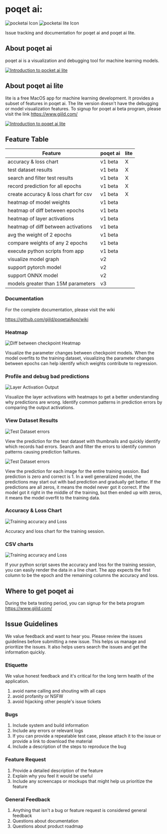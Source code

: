 # poqet ai: 

![pocketai Icon](https://github.com/giild/poqetaiApp/blob/main/images/pocketai_256.png)
![pocketai lite Icon](https://github.com/giild/poqetaiApp/blob/main/images/pocketai-lite_256.png)

Issue tracking and documentation for poqet ai and poqet ai lite.

## About poqet ai
poqet ai is a visualization and debugging tool for machine learning models. 

[![Introduction to pocket ai lite](http://img.youtube.com/vi/8Y_kTPH7iO8/1.jpg)](https://www.youtube.com/watch?v=8Y_kTPH7iO8)

## About poqet ai lite
lite is a free MacOS app for machine learning development. It provides a subset of features in poqet ai. The lite version doesn't have the debugging or model visualization features. To signup for poqet ai beta program, please visit the link https://www.giild.com/

[![Introduction to poqet ai lite](http://img.youtube.com/vi/or2Vwmdg2Uw/1.jpg)](https://www.youtube.com/watch?v=or2Vwmdg2Uw)

## Feature Table

| Feature                              | poqet ai | lite |
|--------------------------------------|----------|------|
| accuracy & loss chart                | v1 beta  | X    |
| test dataset results                 | v1 beta  | X    |
| search and filter test results       | v1 beta  | X    |
| record prediction for all epochs     | v1 beta  | X    |
| create accuracy & loss chart for csv | v1 beta  | X    |
| heatmap of model weights             | v1 beta  |      |
| heatmap of diff between epochs       | v1 beta  |      |
| heatmap of layer activations         | v1 beta  |      |
| heatmap of diff between activations  | v1 beta  |      |
| avg the weight of 2 epochs           | v1 beta  |      |
| compare weights of any 2 epochs      | v1 beta  |      |
| execute python scripts from app      | v1 beta  |      |
| visualize model graph                | v2       |      |
| support pytorch model                | v2       |      |
| support ONNX model                   | v2       |      |
| models greater than 15M parameters   | v3       |      |

### Documentation

For the complete documentation, please visit the wiki

https://github.com/giild/poqetaiApp/wiki

### Heatmap

![Diff between checkpoint Heatmap](./screenshot/diff_heatmap.png)

Visualize the parameter changes between checkpoint models. When the model overfits to the training dataset, visualizing the parameter changes between epochs can help identify which weights contribute to regression.

### Profile and debug bad predictions

![Layer Activation Output](./screenshot/profile_activation_heatmap.png)

Visualize the layer activations with heatmaps to get a better understanding why predictions are wrong. Identify common patterns in prediction errors by comparing the output activations.

### View Dataset Results

![Test Dataset errors](./screenshot/epoch_test_img_report.png)

View the prediction for the test dataset with thumbnails and quickly identify which records had errors. Search and filter the errors to identify common patterns causing prediction failtures.

![Test Dataset errors](./screenshot/train_session_error_report.png)

View the prediction for each image for the entire training session. Bad prediction is zero and correct is 1. In a well generalized model, the predictions may start out with bad prediction and gradually get better. If the predictions are all zeros, it means the model never got it correct. If the model got it right in the middle of the training, but then ended up with zeros, it means the model overfit to the training data.


### Accuracy & Loss Chart

![Training accuracy and Loss](./screenshot/hdf5_model_list.png)

Accuracy and loss chart for the training session.

### CSV charts

![Training accuracy and Loss](./screenshot/csv_charts.png)

If your python script saves the accuracy and loss for the training session, you can easily render the data in a line chart. The app expects the first column to be the epoch and the remaining columns the accuracy and loss.

## Where to get poqet ai
During the beta testing period, you can signup for the beta program https://www.giild.com/

## Issue Guidelines
We value feedback and want to hear you. Please review the issues guidelines before submitting a new issue. This helps us manage and prioritize the issues. It also helps users search the issues and get the information quickly.

### Etiquette

We value honest feedback and it's critical for the long term health of the application. 

1. avoid name calling and shouting with all caps
2. avoid profanity or NSFW
3. avoid hijacking other people's issue tickets

### Bugs

1. Include system and build information
2. Include any errors or relevant logs
3. If you can provide a repeatable test case, please attach it to the issue or provide a link to download the material
4. Include a description of the steps to reproduce the bug

### Feature Request

1. Provide a detailed description of the feature
2. Explain why you feel it would be useful
3. Include any screencaps or mockups that might help us prioritize the feature

### General Feedback

1. Anything that isn't a bug or feature request is considered general feedback
2. Questions about documentation
3. Questions about product roadmap
   
